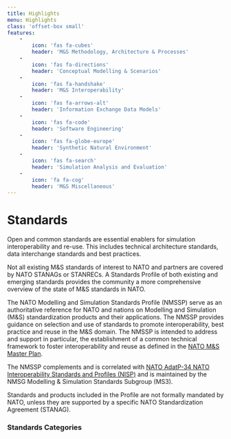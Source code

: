 ```yaml
---
title: Highlights
menu: Highlights
class: 'offset-box small'
features:
    -
        icon: 'fas fa-cubes'
        header: 'M&S Methodology, Architecture & Processes'
    -
        icon: 'fas fa-directions'
        header: 'Conceptual Modelling & Scenarios'
    -
        icon: 'fas fa-handshake'
        header: 'M&S Interoperability'
    -
        icon: 'fas fa-arrows-alt'
        header: 'Information Exchange Data Models'
    -
        icon: 'fas fa-code'
        header: 'Software Engineering'
    -
        icon: 'fas fa-globe-europe'
        header: 'Synthetic Natural Environment'
    -
        icon: 'fas fa-search'
        header: 'Simulation Analysis and Evaluation'
    -
        icon: 'fa fa-cog'
        header: 'M&S Miscellaneous'
---
```


# Standards

Open and common standards are essential enablers for simulation interoperability and re-use. This includes technical architecture standards, data interchange standards and best practices.

Not all existing M&S standards of interest to NATO and partners are covered by NATO STANAGs or STANRECs. A Standards Profile of both existing and emerging standards provides the community a more comprehensive overview of the state of M&S standards in NATO.

The NATO Modelling and Simulation Standards Profile (NMSSP) serve as an authoritative reference for NATO and nations on Modelling and Simulation (M&S) standardization products and their applications. The NMSSP provides guidance on selection and use of standards to promote interoperability, best practice and reuse in the M&S domain. The NMSSP is intended to address and support in particular, the establishment of a common technical framework to foster interoperability and reuse as defined in the <a href="../home/nmsmp">NATO M&S Master Plan</a>.

The NMSSP complements and is correlated with <a href="https://nhqc3s.hq.nato.int/Apps/Architecture/NISP/">NATO AdatP-34 NATO Interoperability Standards and Profiles (NISP)</a> and is maintained by the NMSG Modelling & Simulation Standards Subgroup (MS3).

Standards and products included in the Profile are not formally mandated by NATO, unless they are supported by a specific NATO Standardization Agreement (STANAG).

### Standards Categories


